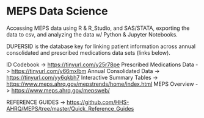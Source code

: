 # MEPS Data Science
Accessing MEPS data using R & R_Studio, and SAS/STATA, exporting the data to csv, and analyzing the data w/ Python & Jupyter Notebooks.

DUPERSID is the database key for linking patient information across annual consolidated and prescribed medications data sets (links below).

ID Codebook -> https://tinyurl.com/y25r78pe
Prescribed Medications Data -> https://tinyurl.com/y66mxlbm
Annual Consolidated Data -> https://tinyurl.com/yy6qkbh7
Interactive Summary Tables -> https://www.meps.ahrq.gov/mepstrends/home/index.html
MEPS Overview -> https://www.meps.ahrq.gov/mepsweb/

REFERENCE GUIDES -> https://github.com/HHS-AHRQ/MEPS/tree/master/Quick_Reference_Guides
